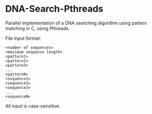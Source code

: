 # DNA-Search-Pthreads

Parallel implementation of a DNA searching algorithm using pattern matching in C, using Pthreads.


File input format:
```
<number of sequences>
<maximum sequence length>
<pattern1>
<pattern2>
<pattern3>
...
<patternN>
<sequence1>
<sequence2>
<sequence3>
...
<sequenceN>
```
All input is case-sensitive.
